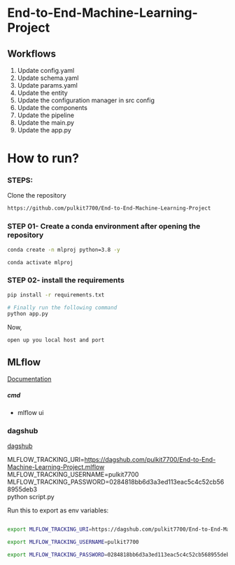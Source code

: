 # End-to-End-Machine-Learning-Project


## Workflows

1. Update config.yaml
2. Update schema.yaml
3. Update params.yaml
4. Update the entity
5. Update the configuration manager in src config
6. Update the components
7. Update the pipeline 
8. Update the main.py
9. Update the app.py


# How to run?
### STEPS:

Clone the repository

```bash
https://github.com/pulkit7700/End-to-End-Machine-Learning-Project
```
### STEP 01- Create a conda environment after opening the repository

```bash
conda create -n mlproj python=3.8 -y
```

```bash
conda activate mlproj
```


### STEP 02- install the requirements
```bash
pip install -r requirements.txt
```


```bash
# Finally run the following command
python app.py
```

Now,
```bash
open up you local host and port
```



## MLflow

[Documentation](https://mlflow.org/docs/latest/index.html)


##### cmd
- mlflow ui

### dagshub
[dagshub](https://dagshub.com/)

MLFLOW_TRACKING_URI=https://dagshub.com/pulkit7700/End-to-End-Machine-Learning-Project.mlflow \
MLFLOW_TRACKING_USERNAME=pulkit7700 \
MLFLOW_TRACKING_PASSWORD=0284818bb6d3a3ed113eac5c4c52cb568955deb3 \
python script.py

Run this to export as env variables:

```bash

export MLFLOW_TRACKING_URI=https://dagshub.com/pulkit7700/End-to-End-Machine-Learning-Project.mlflow

export MLFLOW_TRACKING_USERNAME=pulkit7700 

export MLFLOW_TRACKING_PASSWORD=0284818bb6d3a3ed113eac5c4c52cb568955deb3

```